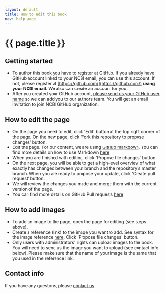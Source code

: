 ```yaml
---
layout: default
title: How to edit this book
nav: help_page
---
```


{{ page.title }}
=================================================

Getting started
-------------------------------------------------

- To author this book you have to register at GitHub. If you already have GitHub account linked to your NCBI email, you can use this account. If not, please register at [https://github.com/](https://github.com/) **using your NCBI email**. 
We also can create an account for you.
- After you created your GitHub account, <a href="mailto:cpp-doc@ncbi.nlm.nih.gov?Subject=Please%20add%20me%20to%20contributors%20list" target="_top">please send us your GitHub user name</a> so we can add you to our authors team. You will get an email invitation to join NCBI GitHub organization.

How to edit the page
-------------------------------------------------

- On the page you need to edit, click 'Edit' button at the top right corner of the page. On the new page, click 'Fork this repository to propose changes' button.
- Edit the page. For our content, we are using [GitHub markdown](https://help.github.com/articles/markdown-basics/). You can find more details on how to use Markdown [here](https://help.github.com/articles/github-flavored-markdown/).
-  When you are finished with editing, click 'Propose file changes' button. 
-  On the next page, you will be able to get a high-level overview of what exactly has changed between your branch and the repository's master branch.  When you are ready to propose your update, click 'Create pull request' button. 
-  We will review the changes you made and merge them with the current version of the page.
-  You can find more details on GitHub Pull requests [here](https://help.github.com/articles/using-pull-requests/)

  
How to add images
-------------------------------------------------

- To add an image to the page, open the page for editing (see steps above).
- Create a reference (link) to the image you want to add. See syntax for the image reference [here](https://github.com/adam-p/markdown-here/wiki/Markdown-Cheatsheet#images). Click 'Propose file changes' button.
- Only users with administrators' rights can upload images to the book. You will need to send us the image you want to upload (see contact info below). Please make sure that the name of your image is the same that you used in the reference link.


Contact info
-------------------------------------------------

If you have any questons, please <a href="mailto:cpp-doc@ncbi.nlm.nih.gov?Subject=Question%20about%20editing%20C++Toolkit%20Book" target="_top">contact us </a>
